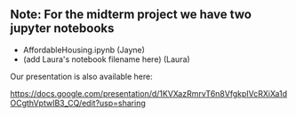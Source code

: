 ## Note: For the midterm project we have two jupyter notebooks

- AffordableHousing.ipynb (Jayne)
- (add Laura's notebook filename here) (Laura)

Our presentation is also available here:

https://docs.google.com/presentation/d/1KVXazRmrvT6n8VfgkpIVcRXiXa1dOCgthVptwIB3_CQ/edit?usp=sharing
